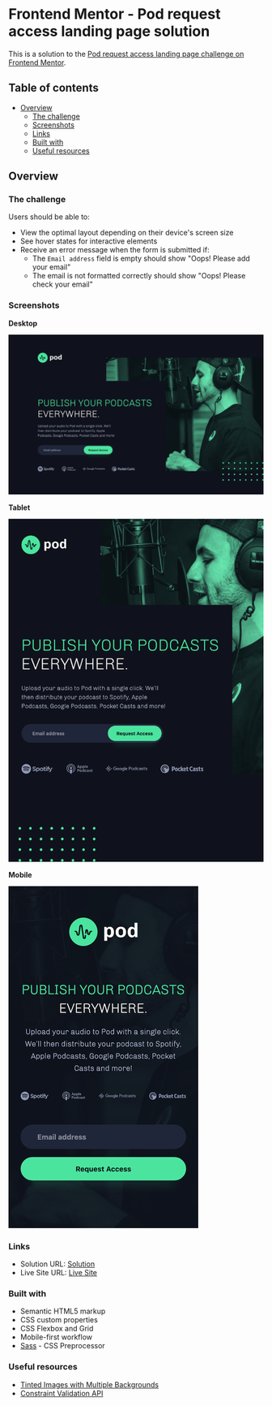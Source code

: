 # Frontend Mentor - Pod request access landing page solution

This is a solution to the [Pod request access landing page challenge on Frontend Mentor](https://www.frontendmentor.io/challenges/pod-request-access-landing-page-eyTmdkLSG).

## Table of contents

- [Overview](#overview)
  - [The challenge](#the-challenge)
  - [Screenshots](#screenshots)
  - [Links](#links)
  - [Built with](#built-with)
  - [Useful resources](#useful-resources)

## Overview

### The challenge

Users should be able to:

- View the optimal layout depending on their device's screen size
- See hover states for interactive elements
- Receive an error message when the form is submitted if:
  - The `Email address` field is empty should show "Oops! Please add your email"
  - The email is not formatted correctly should show "Oops! Please check your email"

### Screenshots

**Desktop**

![Desktop Sceenshot](/screenshots/desktop-screenshot-1440px.png)

**Tablet**

![Tablet Sceenshot](/screenshots/tablet-screenshot-768px.png)

**Mobile**

![Mobile Sceenshot](/screenshots/mobile-screenshot-375px.png)

### Links
- Solution URL: [Solution](https://www.frontendmentor.io/solutions/pod-request-access-landing-page-css-flexbox-and-javascript-_55e0YaVnw)
- Live Site URL: [Live Site](https://a-woodworth.github.io/pod_req_landing)

### Built with

- Semantic HTML5 markup
- CSS custom properties
- CSS Flexbox and Grid
- Mobile-first workflow
- [Sass](https://sass-lang.com) - CSS Preprocessor

### Useful resources

- [Tinted Images with Multiple Backgrounds](https://css-tricks.com/tinted-images-multiple-backgrounds)
- [Constraint Validation API](https://developer.mozilla.org/en-US/docs/Web/API/Constraint_validation) 
  